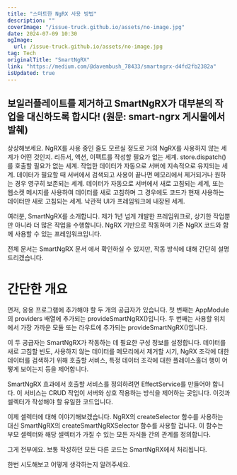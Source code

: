 ```yaml
---
title: "스마트한 NgRX 사용 방법"
description: ""
coverImage: "/issue-truck.github.io/assets/no-image.jpg"
date: 2024-07-09 10:30
ogImage:
  url: /issue-truck.github.io/assets/no-image.jpg
tag: Tech
originalTitle: "SmartNgRX"
link: "https://medium.com/@davembush_78433/smartngrx-d4fd2fb2382a"
isUpdated: true
---
```


## 보일러플레이트를 제거하고 SmartNgRX가 대부분의 작업을 대신하도록 합시다! (원문: smart-ngrx 게시물에서 발췌)

상상해보세요. NgRX를 사용 중인 줄도 모르실 정도로 거의 NgRX를 사용하지 않는 세계가 어떤 것인지. 리듀서, 액션, 이펙트를 작성할 필요가 없는 세계. store.dispatch()를 호출할 필요가 없는 세계. 작업한 데이터가 자동으로 서버에 지속적으로 유지되는 세계. 데이터가 필요할 때 서버에서 검색되고 사용이 끝나면 메모리에서 제거되거나 원하는 경우 영구히 보존되는 세계. 데이터가 자동으로 서버에서 새로 고침되는 세계, 또는 웹소켓 메시지를 사용하여 데이터를 새로 고침하며 그 경우에도 코드가 현재 사용하는 데이터만 새로 고침되는 세계. 낙관적 UI가 프레임워크에 내장된 세계.

여러분, SmartNgRX를 소개합니다. 제가 1년 넘게 개발한 프레임워크로, 상기한 작업뿐만 아니라 더 많은 작업을 수행합니다. NgRX 기반으로 작동하며 기존 NgRX 코드와 함께 사용할 수 있는 프레임워크입니다.

전체 문서는 SmartNgRX 문서 에서 확인하실 수 있지만, 작동 방식에 대해 간단히 설명드리겠습니다.

<div class="content-ad"></div>

# 간단한 개요

먼저, 응용 프로그램에 추가해야 할 두 개의 공급자가 있습니다. 첫 번째는 AppModule의 providers 배열에 추가되는 provideSmartNgRX()입니다. 두 번째는 사용할 위치에서 가장 가까운 모듈 또는 라우트에 추가되는 provideSmartNgRX()입니다.

이 두 공급자는 SmartNgRX가 작동하는 데 필요한 구성 정보를 설정합니다. 데이터를 새로 고침할 빈도, 사용하지 않는 데이터를 메모리에서 제거할 시기, NgRX 조각에 대한 데이터를 검색하기 위해 호출할 서비스, 특정 데이터 조각에 대한 플레이스홀더 행이 어떻게 보이는지 등을 제어합니다.

SmartNgRX 효과에서 호출할 서비스를 정의하려면 EffectService를 만들어야 합니다. 이 서비스는 CRUD 작업이 서버와 상호 작용하는 방식을 제어하는 곳입니다. 이것과 셀렉터가 작성해야 할 유일한 코드입니다.

<div class="content-ad"></div>

이제 셀렉터에 대해 이야기해보겠습니다. NgRX의 createSelector 함수를 사용하는 대신 SmartNgRX의 createSmartNgRXSelector 함수를 사용할 겁니다. 이 함수는 부모 셀렉터와 해당 셀렉터가 가질 수 있는 모든 자식들 간의 관계를 정의합니다.

그게 전부에요. 보통 작성하던 모든 다른 코드는 SmartNgRX에서 처리됩니다.

한번 시도해보고 어떻게 생각하는지 알려주세요.
